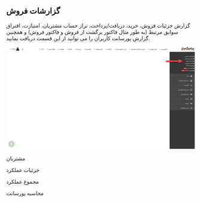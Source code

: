 ﻿## گزارشات فروش 

گزارش جزئیات فروش، خرید، دریافت/پرداخت، تراز حساب مشتریان، امتیازت، افتراق سوابق مرتبط (به طور مثال فاکتور برگشت از فروش و فاکتور فروش) و همچنین گزارش پورسانت کاربران را می توانید از این قسمت دریافت نمایید.

![](PreSalesReport.png)

مشتریان

جزئیات عملکرد

مجموع عملکرد

محاسبه پورسانت